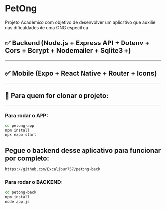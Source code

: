 # PetOng
Projeto Acadêmico com objetivo de desenvolver um aplicativo que auxilie nas dificuldades de uma ONG específica

## ✅ **Backend (Node.js + Express API + Dotenv + Cors + Bcrypt + Nodemailer + Sqlite3 +)**
---
## ✅ **Mobile (Expo + React Native + Router + Icons)**
---
## 🔧 Para quem for clonar o projeto:
---
### Para rodar o **APP**:
```bash
cd petong-app
npm install
npx expo start
```

## Pegue o backend desse aplicativo para funcionar por completo:
```bash
https://github.com/Excalibur757/petong-back
```

### Para rodar o **BACKEND**:
```bash
cd petong-back
npm install
node app.js
```
